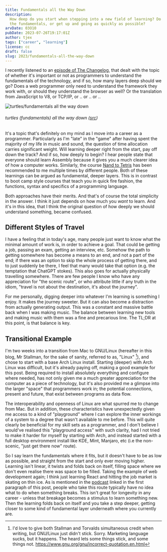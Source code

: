 ```yaml
---
title: Fundamentals all the Way Down
description:
  How deep do you start when stepping into a new field of learning? Do you learn
  the fundamentals, or get up and going as quickly as possible?
arvDate: 03O10
pubDate: 2023-07-26T19:17:01Z
author: tjex
tags: ["career", "learning"]
license: cc
draft: false
slug: 2023/fundamentals-all-the-way-down
---
```


I recently listened to an
[episode of The Changelog](https://changelog.com/jsparty/283), that dealt with
the topic of whether it's important or not as programmers to understand the
fundamentals of the technology, and if so, how many layers deep should we go?
Does a web programmer only need to understand the framework they work with, or
should they understand the browser as well? Or the translation from JavaScript
to V8, or TCP/IP, or .. or .. or ..

![turtles/fundamentals all the way down](/img/2023/turtles-all-the-way-down.jpg)

###### turtles (fundamentals) all the way down ([src](https://i.pinimg.com/originals/96/5d/7b/965d7b06172081b5ece135eda09aad89.jpg))

It's a topic that's definitely on my mind as I move into a career as a
programmer. Particularly as I'm "late" in the "game" after having spent the
majority of my life in music and sound, the question of time allocation carries
significant weight. Will learning deeper right from the start, pay off down the
track? And if so, how deeply to begin? I hear people state that everyone should
learn Assembly because it gives you a much clearer idea of how a computer works.
Similarly, the course [Nand to Tetris](https://www.nand2tetris.org/) has been
recommended to me multiple times by different people. Both of these learnings
can be argued as fundamental, deeper layers. This is in contrast to boot camp
style courses that teach you in quick fire fashion, the functions, syntax and
specifics of a programming language.

Both approaches have their merits. And that's of course the total simplicity in
the answer. I think it just depends on how much you _want_ to learn. And it's in
this idea, that I think the original question of how deeply we should understand
something, became confused.

## Different Styles of Travel

I have a feeling that in today's age, many people just want to know what the
minimal amount of work is, in order to achieve a goal. That could be getting a
job, passing an exam, getting an interview, etc. Somehow the path to getting
somewhere has become a means to an end, and not a part of the end; if there was
an option to skip the whole process of getting there, and to just suddenly be
there, I feel that many would take that option (e.g. the temptation that ChatGPT
stokes). This also goes for actually physically travelling somewhere. There are
few people I know who have any appreciation for "the scenic route", or who
attribute little if any truth in the idiom, "travel is not about the
destination, it's about the journey".

For me personally, digging deeper into whatever I'm learning is something I
enjoy. It makes the journey sweeter. But it can also become a distraction from
actually generating output. This was a constant and massive battle back when I
was making music. The balance between learning new tools and making music with
them was a fine and precarious line. The TL;DR at this point, is that balance is
key.

## Transitional Example

I'm two weeks into a transition from Mac to GNU/Linux (hereafter in this blog,
Mr Stallman, for the sake of sanity, referred to as, "Linux" [^1]), and chose to
start with a base Arch Linux install. Starting (deeper) with Arch Linux was
difficult, but it's already paying off, making a good example for this post.
Being required to install absolutely everything and configure where needed, has
not only given me a much greater appreciation for the computer as a piece of
technology, but it's also provided me a glimpse into the larger "space" that
programmers work in; the potential connections, present and future, that exist
between programs as data flow.

The interoperability and openness of Linux are what spurred me to change from
Mac. But in addition, these characteristics have unexpectedly given me access to
a kind of "playground" where I can explore the inner workings of a system to a
degree that wasn't available to me before. This will quite clearly be beneficial
for my skill sets as a programmer, and I don't believe I would've realised this
"playground access" with such clarity, had I not tried to make it harder for
myself by starting with Arch, and instead started with a full desktop
environment install like KDE, Mint, Manjaro, etc (i.e the non-scenic, "just get
there now" route).

So I say learn the fundamentals where it fits, but it doesn't have to be as low
as possible, and straight from the start and only ever moving higher. Learning
isn't linear, it twists and folds back on itself, filling space where we don't
even realise there was space to be filled. Taking the example of web development
again; I think just learning React and hitting the job market is skating on thin
ice. As is mentioned in the [podcast](https://changelog.com/jsparty/283) linked
in the first paragraph of this post, people who take this route typically have
no idea what to do when something breaks. This isn't great for longevity in any
career - unless that breakage becomes a stimulus to learn something new. Then
the learning folds back on itself and you take a step deeper, getting closer to
some kind of fundamental layer underneath where you currently are.

[^1]:
    I'd love to give both Stallman and Torvalds simultaneous credit when
    writing, but GNU/Linux just didn't stick. Sorry. Marketing language sucks,
    but it happens. The heard lets some things stick, and some things not.
    https://www.gnu.org/gnu/incorrect-quotation.en.html
